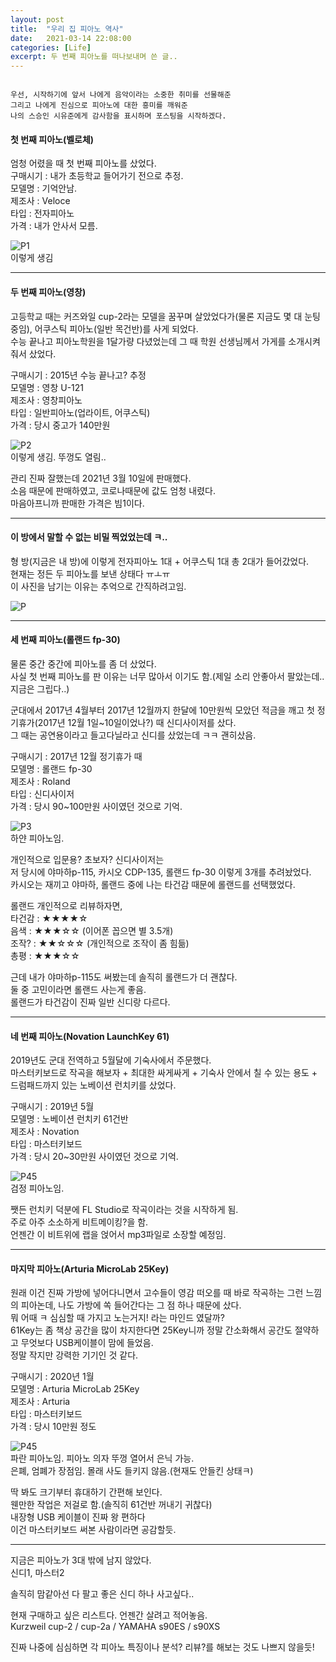 ```yaml
---
layout: post
title:  "우리 집 피아노 역사"
date:   2021-03-14 22:08:00
categories: [Life]
excerpt: 두 번째 피아노를 떠나보내며 쓴 글..
---
```


```

우선, 시작하기에 앞서 나에게 음악이라는 소중한 취미를 선물해준  
그리고 나에게 진심으로 피아노에 대한 흥미를 깨워준  
나의 스승인 시유준에게 감사함을 표시하며 포스팅을 시작하겠다.  

```

#### 첫 번째 피아노(벨로체)

엄청 어렸을 때 첫 번째 피아노를 샀었다.  
구매시기 : 내가 초등학교 들어가기 전으로 추정.  
모델명 : 기억안남.  
제조사 : Veloce  
타입 : 전자피아노  
가격 : 내가 안사서 모름.  

![P1](/assets/images/Piano/P1.jpg)  
이렇게 생김  

---  

#### 두 번째 피아노(영창)

고등학교 때는 커즈와일 cup-2라는 모델을 꿈꾸며 살았었다가(물론 지금도 몇 대 눈팅중임), 어쿠스틱 피아노(일반 목건반)를 사게 되었다.  
수능 끝나고 피아노학원을 1달가량 다녔었는데 그 때 학원 선생님께서 가게를 소개시켜줘서 샀었다.  

구매시기 : 2015년 수능 끝나고? 추정  
모델명 : 영창 U-121  
제조사 : 영창피아노  
타입 : 일반피아노(업라이트, 어쿠스틱)  
가격 : 당시 중고가 140만원  

![P2](/assets/images/Piano/P2.jpg)  
이렇게 생김. 뚜껑도 열림..  

관리 진짜 잘했는데 2021년 3월 10일에 판매했다.  
소음 때문에 판매하였고, 코로나때문에 값도 엄청 내렸다.  
마음아프니까 판매한 가격은 빔1이다.  

---  

#### 이 방에서 말할 수 없는 비밀 찍었었는데 ㅋ..

형 방(지금은 내 방)에 이렇게 전자피아노 1대 + 어쿠스틱 1대 총 2대가 들어갔었다.  
현재는 정든 두 피아노를 보낸 상태다 ㅠㅗㅠ  
이 사진을 남기는 이유는 추억으로 간직하려고임.  

![P](/assets/images/Piano/P.jpg)  

---  

#### 세 번째 피아노(롤랜드 fp-30)

물론 중간 중간에 피아노를 좀 더 샀었다.  
사실 첫 번째 피아노를 판 이유는 너무 많아서 이기도 함.(제일 소리 안좋아서 팔았는데.. 지금은 그립다..)  

군대에서 2017년 4월부터 2017년 12월까지 한달에 10만원씩 모았던 적금을 깨고 첫 정기휴가(2017년 12월 1일~10일이었나?) 때 신디사이저를 샀다.  
그 때는 공연용이라고 들고다닐라고 신디를 샀었는데 ㅋㅋ 괜히샀음.  

구매시기 : 2017년 12월 정기휴가 때  
모델명 : 롤랜드 fp-30  
제조사 : Roland  
타입 : 신디사이저  
가격 : 당시 90~100만원 사이였던 것으로 기억.  

![P3](/assets/images/Piano/P3.jpg)  
하얀 피아노임.  

개인적으로 입문용? 초보자? 신디사이저는  
저 당시에 야마하p-115, 카시오 CDP-135, 롤랜드 fp-30 이렇게 3개를 추려놨었다.  
카시오는 재끼고 야마하, 롤랜드 중에 나는 타건감 때문에 롤랜드를 선택했었다.  

롤랜드 개인적으로 리뷰하자면,  
타건감 : ★★★★☆  
음색   : ★★★☆☆ (이어폰 꼽으면 별 3.5개)  
조작?  : ★★☆☆☆ (개인적으로 조작이 좀 힘듦)  
총평   : ★★★☆☆  

근데 내가 야마하p-115도 써봤는데 솔직히 롤랜드가 더 괜찮다.  
둘 중 고민이라면 롤랜드 사는게 좋음.  
롤랜드가 타건감이 진짜 일반 신디랑 다르다.  

---  

#### 네 번째 피아노(Novation LaunchKey 61)  

2019년도 군대 전역하고 5월달에 기숙사에서 주문했다.  
마스터키보드로 작곡을 해보자 + 최대한 싸게싸게 + 기숙사 안에서 칠 수 있는 용도 + 드럼패드까지 있는 노베이션 런치키를 샀었다.  

구매시기 : 2019년 5월  
모델명 : 노베이션 런치키 61건반  
제조사 : Novation  
타입 : 마스터키보드  
가격 : 당시 20~30만원 사이였던 것으로 기억.  

![P45](/assets/images/Piano/P45.jpg)  
검정 피아노임.  

쨋든 런치키 덕분에 FL Studio로 작곡이라는 것을 시작하게 됨.  
주로 아주 소소하게 비트메이킹?을 함.  
언젠간 이 비트위에 랩을 얹어서 mp3파일로 소장할 예정임.  

---  

#### 마지막 피아노(Arturia MicroLab 25Key)

원래 이건 진짜 가방에 넣어다니면서 고수들이 영감 떠오를 때 바로 작곡하는 그런 느낌의 피아논데, 나도 가방에 쏙 들어간다는 그 점 하나 때문에 샀다.  
뭐 어때 ㅋ 심심할 때 가지고 노는거지! 라는 마인드 였달까?  
61Key는 좀 책상 공간을 많이 차지한다면 25Key니까 정말 간소화해서 공간도 절약하고 무엇보다 USB케이블이 맘에 들었음.  
정말 작지만 강력한 기기인 것 같다.  

구매시기 : 2020년 1월  
모델명 : Arturia MicroLab 25Key  
제조사 : Arturia  
타입 : 마스터키보드  
가격 : 당시 10만원 정도  

![P45](/assets/images/Piano/P45.jpg)  
파란 피아노임. 피아노 의자 뚜껑 열어서 은닉 가능.  
은폐, 엄폐가 장점임. 몰래 사도 들키지 않음.(현재도 안들킨 상태ㅋ)  

딱 봐도 크기부터 휴대하기 간편해 보인다.  
웬만한 작업은 저걸로 함.(솔직히 61건반 꺼내기 귀찮다)  
내장형 USB 케이블이 진짜 왕 편하다  
이건 마스터키보드 써본 사람이라면 공감할듯.  

---  

지금은 피아노가 3대 밖에 남지 않았다.  
신디1, 마스터2  

솔직히 맘같아선 다 팔고 좋은 신디 하나 사고싶다..   

현재 구매하고 싶은 리스트다. 언젠간 살려고 적어놓음.  
Kurzweil cup-2 / cup-2a / YAMAHA s90ES / s90XS  

진짜 나중에 심심하면 각 피아노 특징이나 분석? 리뷰?를 해보는 것도 나쁘지 않을듯!  